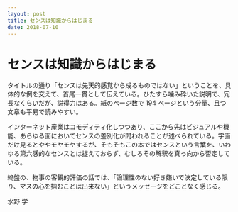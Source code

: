 ```yaml
---
layout: post
title: センスは知識からはじまる
date: 2018-07-10
---
```


# センスは知識からはじまる

タイトルの通り「センスは先天的感覚から成るものではない」ということを、具体的な例を交えて、首尾一貫として伝えている。ひたすら噛み砕いた説明で、冗長なくらいだが、説得力はある。紙のページ数で 194 ページという分量、且つ文章も平易で読みやすい。

インターネット産業はコモディティ化しつつあり、ここから先はビジュアルや機能、あらゆる面においてセンスの差別化が問われることが述べられている。字面だけ見るとややモヤモヤするが、そもそもこの本ではセンスという言葉を、いわゆる第六感的なセンスとは捉えておらず、むしろその解釈を真っ向から否定している。

終盤の、物事の客観的評価の話では、「論理性のない好き嫌いで決定している限り、マスの心を掴むことは出来ない」というメッセージをどことなく感じる。

<affiliate-link
  src="https://images-fe.ssl-images-amazon.com/images/I/31Gs261nTEL.jpg"
  href="https://www.amazon.co.jp/dp/B00LIQMVLQ/"
  tag="1000ch-22"
  title="センスは知識からはじまる">
  水野 学
</affiliate-link>
